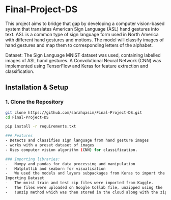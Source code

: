 # Final-Project-DS

This project aims to bridge that gap by developing a computer vision-based system that translates American Sign Language (ASL) hand gestures into text. 
ASL is a common type of sign language form used in North America with different hand gestures and motions. 
The model will classify images of hand gestures and map them to corresponding letters of the alphabet.

Dataset: The Sign Language MNIST dataset was used, containing labelled images of ASL hand gestures.
A Convolutional Neural Network (CNN) was implemented using TensorFlow and Keras for feature extraction and classification.


## Installation & Setup

### **1. Clone the Repository**
```bash
git clone https://github.com/sarahqasim/Final-Project-DS.git
cd Final-Project-DS

pip install -r requirements.txt 

### Features  
- Detects and classifies sign language from hand gesture images
- works with a preset dataset of images  
- Uses computer vision algorithm (CNN) for classification.

### Importing libraries:
-	Numpy and pandas for data processing and manipulation
-	Matplotlib and seaborn for visualisation
-	We used the models and layers subpackages from Keras to import the Sequential model and Conv2D, MaxPool2D, Flatten, Dense and Dropout layers for building the neural network.
Importing Dataset
-	The mnist train and test zip files were imported from Kaggle.
-	The files were uploaded on Google Collab file, unzipped using the 
-	!unzip method which was then stored in the cloud along with the zipped versions. These files were then read as train_df and test_df using pandas’ read_csv function.






